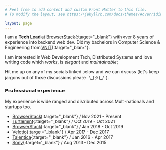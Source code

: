 ```yaml
---
# Feel free to add content and custom Front Matter to this file.
# To modify the layout, see https://jekyllrb.com/docs/themes/#overriding-theme-defaults

layout: page
---
```

I am a **Tech Lead** at [BrowserStack](https://www.browserstack.com/){:target="_blank"} with over 8 years of experience into backend web dev. Did my bachelors in Computer Science & Engineering from [VNIT](http://vnit.ac.in/){:target="_blank"}.  
  
I am interested in Web Development Tech, Distributed Systems and love writing code which *works*, is *elegant* and *maintainable*;  
  
Hit me up on any of my socials linked below and we can discuss (let's keep jargons out of those discussions please ¯\\\_(ツ)\_/¯).

### Professional experience
My experience is wide ranged and distributed across Multi-nationals and startups too.
* [BrowserStack](https://www.browserstack.com/){:target="_blank"} / Nov 2021 - Present
* [Turtlemint](https://www.turtlemint.com/){:target="_blank"} / Oct 2019 - Oct 2021
* [BrowserStack](http://browserstack.com/){:target="_blank"} / Jan 2018 - Oct 2019
* [Velotio](https://www.velotio.com/){:target="_blank"} / Apr 2017 - Dec 2017
* [Talentica](https://www.talentica.com/){:target="_blank"} / Jan 2016 - Apr 2017
* [Sony](https://www.sonyindiasoftware.co.in/){:target="_blank"} / Aug 2013 - Dec 2015
